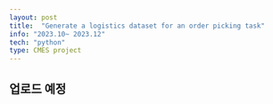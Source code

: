 ```yaml
---
layout: post
title:  "Generate a logistics dataset for an order picking task"
info: "2023.10~ 2023.12"
tech: "python"
type: CMES project 
---
```


## 업로드 예정
